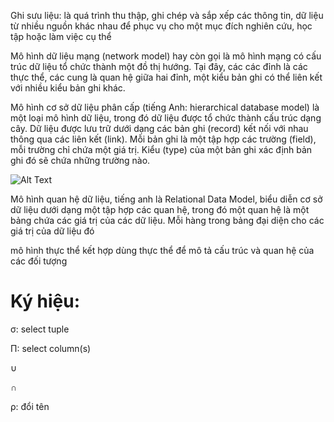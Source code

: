 Ghi sưu liệu: là quá trình thu thập, ghi chép và sắp xếp các thông tin, dữ liệu từ nhiều nguồn khác nhau để phục vụ cho một mục đích nghiên cứu, học tập hoặc làm việc cụ thể

Mô hình dữ liệu mạng (network model) hay còn gọi là mô hình mạng có cấu trúc dữ liệu tổ chức thành một đồ thị hướng. Tại đây, các các đỉnh là các thực thể, các cung là quan hệ giữa hai đỉnh, một kiểu bản ghi có thể liên kết với nhiều kiểu bản ghi khác.



Mô hình cơ sở dữ liệu phân cấp (tiếng Anh: hierarchical database model) là một loại mô hình dữ liệu, trong đó dữ liệu được tổ chức thành cấu trúc dạng cây. Dữ liệu được lưu trữ dưới dạng các bản ghi (record) kết nối với nhau thông qua các liên kết (link). Mỗi bản ghi là một tập hợp các trường (field), mỗi trường chỉ chứa một giá trị. Kiểu (type) của một bản ghi xác định bản ghi đó sẽ chứa những trường nào.

![Alt Text](URL)


Mô hình quan hệ dữ liệu, tiếng anh là Relational Data Model, biểu diễn cơ sở dữ liệu dưới dạng một tập hợp các quan hệ, trong đó một quan hệ là một bảng chứa các giá trị của các dữ liệu. Mỗi hàng trong bảng đại diện cho các giá trị của dữ liệu đó


mô hình thực thể kết hợp dùng thực thể để mô tả cấu trúc và quan hệ của các đối tượng 

# Ký hiệu:

σ: select tuple

Π: select column(s)

∪

∩

ρ: đổi tên
